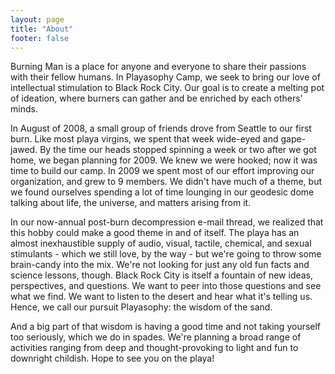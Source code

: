 ```yaml
---
layout: page
title: "About"
footer: false
---
```

Burning Man is a place for anyone and everyone to share their passions with their fellow humans.
In Playasophy Camp, we seek to bring our love of intellectual stimulation to Black Rock City.
Our goal is to create a melting pot of ideation, where burners can gather and be enriched by each others' minds.

In August of 2008, a small group of friends drove from Seattle to our first burn.
Like most playa virgins, we spent that week wide-eyed and gape-jawed.
By the time our heads stopped spinning a week or two after we got home, we began planning for 2009.
We knew we were hooked; now it was time to build our camp.
In 2009 we spent most of our effort improving our organization, and grew to 9 members.
We didn't have much of a theme, but we found ourselves spending a lot of time lounging in our geodesic dome talking about life, the universe, and matters arising from it.

In our now-annual post-burn decompression e-mail thread, we realized that this hobby could make a good theme in and of itself.
The playa has an almost inexhaustible supply of audio, visual, tactile, chemical, and sexual stimulants - which we still love, by the way - but we're going to throw some brain-candy into the mix.
We're not looking for just any old fun facts and science lessons, though.
Black Rock City is itself a fountain of new ideas, perspectives, and questions.
We want to peer into those questions and see what we find.
We want to listen to the desert and hear what it's telling us.
Hence, we call our pursuit Playasophy: the wisdom of the sand.

And a big part of that wisdom is having a good time and not taking yourself too seriously, which we do in spades.
We're planning a broad range of activities ranging from deep and thought-provoking to light and fun to downright childish.
Hope to see you on the playa!
